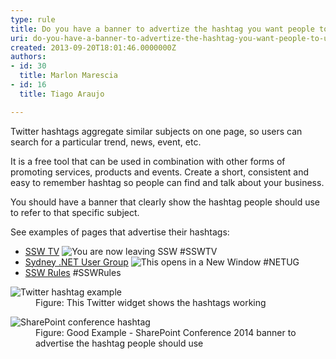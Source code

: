 ```yaml
---
type: rule
title: Do you have a banner to advertize the hashtag you want people to use?
uri: do-you-have-a-banner-to-advertize-the-hashtag-you-want-people-to-use
created: 2013-09-20T18:01:46.0000000Z
authors:
- id: 30
  title: Marlon Marescia
- id: 16
  title: Tiago Araujo

---
```


 Twitter hashtags aggregate similar subjects on one page, so users can search for a particular trend, news, event, etc. 

It is a free tool that can be used in combination with other forms of promoting services, products and events. Create a short, consistent and easy to remember hashtag so people can find and talk about your business.​
 
​You should have a banner that clearly show the hashtag people should use to refer to that specific subject.

See examples of pages that advertise their hashtags:

- [SSW TV](http&#58;//tv.ssw.com/) ![](/_LAYOUTS/15/Images/SSW/external.gif "You are now leaving SSW") #SSWTV
- [Sydney .NET User Group](http&#58;//www.ssw.com.au/ssw/NETUG/Sydney.aspx) ![](/_LAYOUTS/15/Images/SSW/IconNewWindow.png "This opens in a New Window") #NETUG
- [SSW Rules](/) #SSWRules

<dl class="image"><dt>
      <img alt="Twitter hashtag example" src="/Communication/RulesToBetterSocialNetworking/PublishingImages/hashtag-twitter.jpg">
   </dt><dd>Figure&#58; This Twitter widget shows​ the hashtags working</dd></dl><dl class="goodImage"><dt>​​<img alt="SharePoint conference hashtag" src="/Communication/RulesToBetterSocialNetworking/PublishingImages/sharepoint-conference-hashtag.jpg"></dt><dd>Figure&#58; Good Example - SharePoint Conference 2014 banner to advertise the hashtag people should use</dd></dl>
